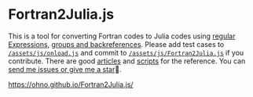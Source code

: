 # Fortran2Julia.js

This is a tool for converting Fortran codes to Julia codes using [regular Expressions](https://developer.mozilla.org/en-US/docs/Web/JavaScript/Guide/Regular_expressions), [groups and backreferences](https://developer.mozilla.org/en-US/docs/Web/JavaScript/Guide/Regular_expressions/Groups_and_backreferences). Please add test cases to [`/assets/js/onload.js`](https://github.com/ohno/Fortran2Julia.js/blob/main/assets/js/onload.js) and commit to [`/assets/js/Fortran2Julia.js`](https://github.com/ohno/Fortran2Julia.js/blob/main/assets/js/Fortran2Julia.js) if you contribute. There are good [articles](https://cometscome.github.io/JuliaFromFortran/build/chapter1/01/) and [scripts](https://gist.github.com/rafaqz/fede683a3e853f36c9b367471fde2f56) for the reference. You can [send me issues or give me a star](https://github.com/ohno/Fortran2Julia.js/)🌟.

https://ohno.github.io/Fortran2Julia.js/
